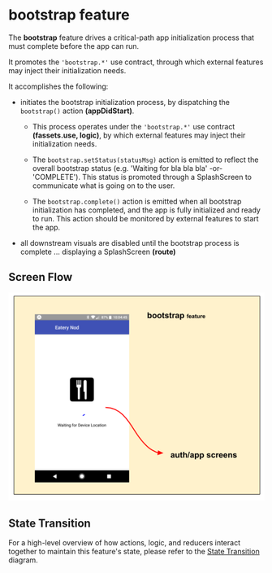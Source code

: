 # bootstrap feature

The **bootstrap** feature drives a critical-path app initialization
process that must complete before the app can run.  

It promotes the `'bootstrap.*'` use contract, through which external
features may inject their initialization needs.

It accomplishes the following:

 - initiates the bootstrap initialization process, by dispatching
   the `bootstrap()` action **(appDidStart)**.

   - This process operates under the `'bootstrap.*'` use contract
     **(fassets.use, logic)**, by which external features may inject
     their initialization needs.
     
   - The `bootstrap.setStatus(statusMsg)` action is emitted to reflect
     the overall bootstrap status (e.g. 'Waiting for bla bla bla' -or-
     'COMPLETE').  This status is promoted through a SplashScreen to
     communicate what is going on to the user.
     
   - The `bootstrap.complete()` action is emitted when all bootstrap
     initialization has completed, and the app is fully initialized
     and ready to run.  This action should be monitored by external
     features to start the app.

 - all downstream visuals are disabled until the bootstrap process is
   complete ... displaying a SplashScreen **(route)**


## Screen Flow

![Screen Flow](docs/ScreenFlow.png)


## State Transition

For a high-level overview of how actions, logic, and reducers interact
together to maintain this feature's state, please refer to the [State
Transition](docs/StateTransition.txt) diagram.
